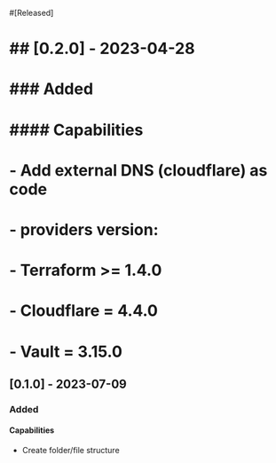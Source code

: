 #[Released]   

# ## [0.2.0] - 2023-04-28
# ### Added
# #### Capabilities 
# - Add external DNS (cloudflare) as code
#     - providers version:
#         - Terraform >= 1.4.0
#         - Cloudflare = 4.4.0
#         - Vault      = 3.15.0

## [0.1.0] - 2023-07-09
### Added
#### Capabilities 
- Create folder/file structure 